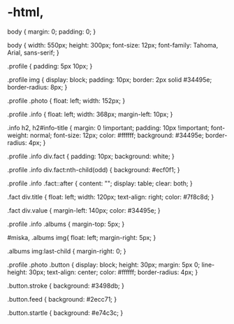 # -html,
body {
    margin: 0;
    padding: 0;
}

body {
    width: 550px;
    height: 300px;
    font-size: 12px;
    font-family: Tahoma, Arial, sans-serif;
}

.profile {
    padding: 5px 10px;
}

.profile img {
    display: block;
    padding: 10px;
    border: 2px solid #34495e;
    border-radius: 8px;
}

.profile .photo {
    float: left;
    width: 152px;
}

.profile .info {
    float: left;
    width: 368px;
    margin-left: 10px;
}

.info h2, h2#info-title {
    margin: 0 !important;
    padding: 10px !important;
    font-weight: normal;
    font-size: 12px;
    color: #ffffff;
    background: #34495e;
    border-radius: 4px;
}

.profile .info div.fact {
    padding: 10px;
    background: white;
}

.profile .info div.fact:nth-child(odd) {
    background: #ecf0f1;
}

.profile .info .fact::after {
    content: "";
    display: table;
    clear: both;
}

.fact div.title {
    float: left;
    width: 120px;
    text-align: right;
    color: #7f8c8d;
}

.fact div.value {
    margin-left: 140px;
    color: #34495e;
}



.profile .info .albums {
    margin-top: 5px;
}

 
#miska, .albums img{
    float: left;
    margin-right: 5px;
}

.albums img:last-child {
    margin-right: 0;
}


.profile .photo .button {
    display: block;
    height: 30px;
    margin: 5px 0;
    line-height: 30px;
    text-align: center;
    color: #ffffff;
    border-radius: 4px;
}

.button.stroke {
    background: #3498db;
}

.button.feed {
    background: #2ecc71;
}

.button.startle {
    background: #e74c3c;
}

